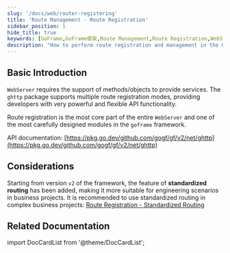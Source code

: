 ```yaml
---
slug: '/docs/web/router-registering'
title: 'Route Management - Route Registration'
sidebar_position: 1
hide_title: true
keywords: [GoFrame,GoFrame框架,Route Management,Route Registration,WebServer,ghttp,Route Patterns,API Functionality,Standardized Routing,goframe]
description: "How to perform route registration and management in the GoFrame framework. The WebServer provides multiple route registration modes through the ghttp package and offers powerful API functionality. Especially since version 2 of the framework, the feature of standardized routing has been added to enhance the engineering capabilities of projects and adapt to complex business scenarios. It is recommended that developers use standardized routing in complex business environments."
---
```


## Basic Introduction

`WebServer` requires the support of methods/objects to provide services. The `ghttp` package supports multiple route registration modes, providing developers with very powerful and flexible API functionality.

Route registration is the most core part of the entire `WebServer` and one of the most carefully designed modules in the `goframe` framework.

API documentation: [https://pkg.go.dev/github.com/gogf/gf/v2/net/ghttp](https://pkg.go.dev/github.com/gogf/gf/v2/net/ghttp)

## Considerations

Starting from version `v2` of the framework, the feature of **standardized routing** has been added, making it more suitable for engineering scenarios in business projects. It is recommended to use standardized routing in complex business projects: [Route Registration - Standardized Routing](路由注册-规范路由/路由注册-规范路由.md)

## Related Documentation
import DocCardList from '@theme/DocCardList';

<DocCardList />